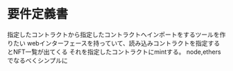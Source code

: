 # 要件定義書

指定したコントラクトから指定したコントラクトへインポートをするツールを作りたい
webインターフェースを持っていて、読み込みコントラクトを指定するとNFT一覧が出てくる
それを指定したコントラクトにmintする。
node,ethersでなるべくシンプルに
